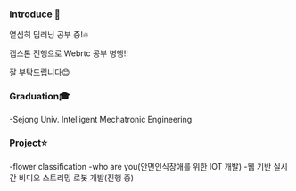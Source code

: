 ### Introduce 👋
열심히 딥러닝 공부 중!:fire:

캡스톤 진행으로 Webrtc 공부 병행!!

잘 부탁드립니다:blush:

### Graduation:mortar_board:
-Sejong Univ. Intelligent Mechatronic Engineering

### Project:star:
-flower classification
-who are you(안면인식장애를 위한 IOT 개발)
-웹 기반 실시간 비디오 스트리밍 로봇 개발(진행 중)



<!--
**PMH2906/PMH2906** is a ✨ _special_ ✨ repository because its `README.md` (this file) appears on your GitHub profile.

Here are some ideas to get you started:

- 🔭 I’m currently working on ...
- 🌱 I’m currently learning ...
- 👯 I’m looking to collaborate on ...
- 🤔 I’m looking for help with ...
- 💬 Ask me about ...
- 📫 How to reach me: ...
- 😄 Pronouns: ...
- ⚡ Fun fact: ...
-->
